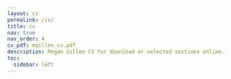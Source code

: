 ```yaml
---
layout: cv
permalink: /cv/
title: cv
nav: true
nav_order: 4
cv_pdf: mgillen_cv.pdf
description: Megan Gillen CV for download or selected sections online.
toc:
  sidebar: left
---
```

